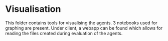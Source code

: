 # Visualisation
This folder contains tools for visualising the agents. 3 notebooks used for graphing are present. Under client, a webapp can be found which allows for reading the files created during evaluation of the agents.